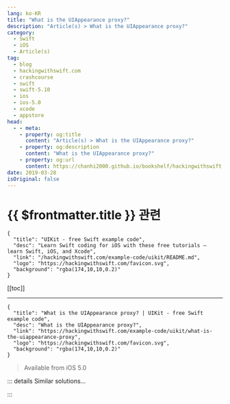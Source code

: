 ```yaml
---
lang: ko-KR
title: "What is the UIAppearance proxy?"
description: "Article(s) > What is the UIAppearance proxy?"
category:
  - Swift
  - iOS
  - Article(s)
tag: 
  - blog
  - hackingwithswift.com
  - crashcourse
  - swift
  - swift-5.10
  - ios
  - ios-5.0
  - xcode
  - appstore
head:
  - - meta:
    - property: og:title
      content: "Article(s) > What is the UIAppearance proxy?"
    - property: og:description
      content: "What is the UIAppearance proxy?"
    - property: og:url
      content: https://chanhi2000.github.io/bookshelf/hackingwithswift.com/example-code/uikit/what-is-the-uiappearance-proxy.html
date: 2019-03-28
isOriginal: false
---
```


# {{ $frontmatter.title }} 관련

```component VPCard
{
  "title": "UIKit - free Swift example code",
  "desc": "Learn Swift coding for iOS with these free tutorials – learn Swift, iOS, and Xcode",
  "link": "/hackingwithswift.com/example-code/uikit/README.md",
  "logo": "https://hackingwithswift.com/favicon.svg",
  "background": "rgba(174,10,10,0.2)"
}
```

[[toc]]

---

```component VPCard
{
  "title": "What is the UIAppearance proxy? | UIKit - free Swift example code",
  "desc": "What is the UIAppearance proxy?",
  "link": "https://hackingwithswift.com/example-code/uikit/what-is-the-uiappearance-proxy",
  "logo": "https://hackingwithswift.com/favicon.svg",
  "background": "rgba(174,10,10,0.2)"
}
```

> Available from iOS 5.0

<!-- TODO: 작성 -->

<!--
If you need to make broad changes to UIKit components, the UIAppearance proxy is your friend: you can treat it like an instance of any given UIKit type, except the changes you make there apply to all new instances of that type. Note: it applies to *new* instances of that, and won’t change any *existing* instances you have created.

For example, if you want all navigation bars to have a red background color regardless of where they appear in your app, you could put this into the `didFinishLaunching` method of your app delegate:

```swift
UINavigationBar.appearance().barTintColor = .red
```

For more precise changes you can use `appearance(whenContainedInInstancesOf:)` and specify a container appearance proxy. For example, you might want to make bar button items one color when they appear in navigation bars and another color when they appear in toolbars:

```swift
UIBarButtonItem.appearance(whenContainedInInstancesOf: [UINavigationBar.self]).tintColor = .green
UIBarButtonItem.appearance(whenContainedInInstancesOf: [UIToolbar.self]).tintColor = .red
```

While that’s easy to do, I hope you at least choose better colors!

-->

::: details Similar solutions…

<!--
/quick-start/swiftui/how-to-detect-when-the-size-or-position-of-a-view-changes">How to detect when the size or position of a view changes 
/quick-start/swiftui/how-to-dynamically-adjust-the-appearance-of-a-view-based-on-its-size-and-location">How to dynamically adjust the appearance of a view based on its size and location 
/quick-start/swiftui/how-to-scroll-to-a-specific-row-in-a-list">How to scroll to a specific row in a list 
/quick-start/swiftui/how-to-add-metal-shaders-to-swiftui-views-using-layer-effects">How to add Metal shaders to SwiftUI views using layer effects 
/example-code/uikit/how-to-style-the-font-in-a-uinavigationbars-title">How to style the font in a UINavigationBar's title</a>
-->

:::

